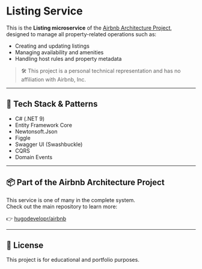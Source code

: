 # Listing Service

This is the **Listing microservice** of the [Airbnb Architecture Project](https://github.com/hugodevelopr/airbnb), designed to manage all property-related operations such as:

- Creating and updating listings
- Managing availability and amenities
- Handling host rules and property metadata

> 🛠 This project is a personal technical representation and has no affiliation with Airbnb, Inc.

---

## 🔧 Tech Stack & Patterns

- C# (.NET 9)
- Entity Framework Core
- Newtonsoft.Json
- Figgle
- Swagger UI (Swashbuckle)
- CQRS
- Domain Events


---

## 📦 Part of the Airbnb Architecture Project

This service is one of many in the complete system.  
Check out the main repository to learn more:

👉 [hugodevelopr/airbnb](https://github.com/hugodevelopr/airbnb)

---

## 📄 License

This project is for educational and portfolio purposes.
